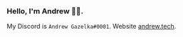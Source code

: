 ### Hello, I'm Andrew 👋🏼. 

My Discord is `Andrew Gazelka#0001`. Website [andrew.tech](https://andrew.tech/).
